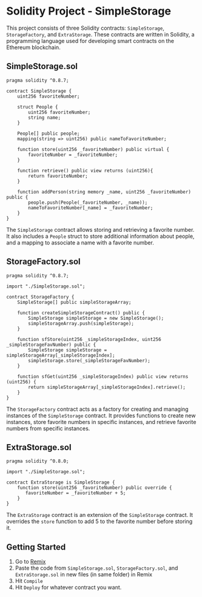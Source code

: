 # Solidity Project - SimpleStorage

This project consists of three Solidity contracts: `SimpleStorage`, `StorageFactory`, and `ExtraStorage`. These contracts are written in Solidity, a programming language used for developing smart contracts on the Ethereum blockchain.

## SimpleStorage.sol

```solidity
pragma solidity ^0.8.7;

contract SimpleStorage {
    uint256 favoriteNumber;

    struct People {
        uint256 favoriteNumber;
        string name;
    }

    People[] public people;
    mapping(string => uint256) public nameToFavoriteNumber;

    function store(uint256 _favoriteNumber) public virtual {
        favoriteNumber = _favoriteNumber;
    }
    
    function retrieve() public view returns (uint256){
        return favoriteNumber;
    }

    function addPerson(string memory _name, uint256 _favoriteNumber) public {
        people.push(People(_favoriteNumber, _name));
        nameToFavoriteNumber[_name] = _favoriteNumber;
    }
}
```

The `SimpleStorage` contract allows storing and retrieving a favorite number. It also includes a `People` struct to store additional information about people, and a mapping to associate a name with a favorite number.

## StorageFactory.sol

```solidity
pragma solidity ^0.8.7;

import "./SimpleStorage.sol";

contract StorageFactory {
    SimpleStorage[] public simpleStorageArray;
    
    function createSimpleStorageContract() public {
        SimpleStorage simpleStorage = new SimpleStorage();
        simpleStorageArray.push(simpleStorage);
    }
    
    function sfStore(uint256 _simpleStorageIndex, uint256 _simpleStorageFavNumber) public {
        SimpleStorage simpleStorage = simpleStorageArray[_simpleStorageIndex];
        simpleStorage.store(_simpleStorageFavNumber);
    }
    
    function sfGet(uint256 _simpleStorageIndex) public view returns (uint256) {
        return simpleStorageArray[_simpleStorageIndex].retrieve();
    }
}
```

The `StorageFactory` contract acts as a factory for creating and managing instances of the `SimpleStorage` contract. It provides functions to create new instances, store favorite numbers in specific instances, and retrieve favorite numbers from specific instances.

## ExtraStorage.sol

```solidity
pragma solidity ^0.8.0;

import "./SimpleStorage.sol";

contract ExtraStorage is SimpleStorage {
    function store(uint256 _favoriteNumber) public override {
       favoriteNumber = _favoriteNumber + 5;
    }
}
```

The `ExtraStorage` contract is an extension of the `SimpleStorage` contract. It overrides the `store` function to add 5 to the favorite number before storing it.

## Getting Started

1. Go to [Remix](https://remix.ethereum.org/)
2. Paste the code from `SimpleStorage.sol`, `StorageFactory.sol`, and `ExtraStorage.sol` in new files (in same folder) in Remix
3. Hit `Compile`
4. Hit `Deploy` for whatever contract you want.

